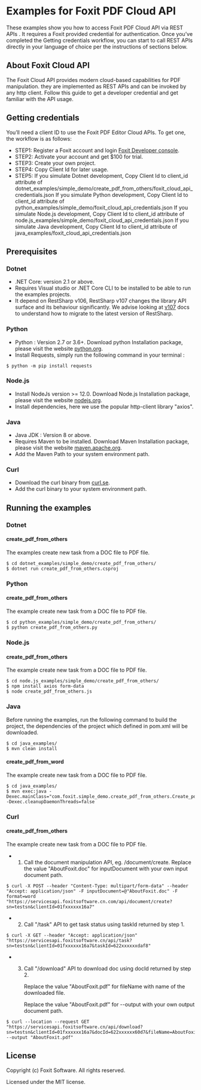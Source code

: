 # Examples for Foxit PDF Cloud API

These examples show you how to access Foxit PDF Cloud API via REST APIs . It requires a Foxit provided credential for authentication. Once you’ve completed the Getting credentials workflow, you can start to call REST APIs directly in your language of choice per the instructions of sections below.

## About Foxit Cloud API
The Foxit Cloud API provides modern cloud-based capabilities for PDF manipulation. they are implemented as REST APIs and can be invoked by any http client. Follow this guide to get a developer credential and get familiar with the API usage. 

## Getting credentials
You’ll need a client ID to use the Foxit PDF Editor Cloud APIs. To get one, the workflow is as follows:
* STEP1: Register a Foxit account and login [Foxit Developer console](https://serviceapis.foxitsoftware.cn/dev-console).
* STEP2: Activate your account and get $100 for trial.
* STEP3: Create your own project.
* STEP4: Copy Client Id for later usage.
* STEP5: 
         If you simulate Dotnet development, Copy Client Id to client_id attribute of dotnet_examples/simple_demo/create_pdf_from_others/foxit_cloud_api_credentials.json
         If you simulate Python development, Copy Client Id to client_id attribute of python_examples/simple_demo/foxit_cloud_api_credentials.json
         If you simulate Node.js development, Copy Client Id to client_id attribute of node.js_examples/simple_demo/foxit_cloud_api_credentials.json
         If you simulate Java development, Copy Client Id to client_id attribute of java_examples/foxit_cloud_api_credentials.json
## Prerequisites

### Dotnet
* .NET Core: version 2.1 or above.
* Requires Visual studio or .NET Core CLI to be installed to be able to run the examples projects.
* It depend on RestSharp v106, RestSharp v107 changes the library API surface and its behaviour significantly. We advise looking at [v107](https://restsharp.dev/v107/) docs to understand how to migrate to the latest version of RestSharp.

### Python

* Python : Version 2.7 or 3.6+. Download python Installation package, please visit the website [python.org](https://www.python.org/). 
* Install Requests, simply run the following command in your terminal :
```
$ python -m pip install requests
```

### Node.js
* Install NodeJs version >= 12.0. Download Node.js Installation package, please visit the website [nodejs.org](https://nodejs.org/en/download/).
* Install dependencies, here we use the popular http-client library "axios".

### Java
* Java JDK : Version 8 or above.
* Requires Maven to be installed. Download Maven Installation package, please visit the website [maven.apache.org](https://maven.apache.org/install.html).
* Add the Maven Path to your system environment path.

### Curl
 * Download the curl binary from [curl.se](https://curl.se/download.html).
 * Add the curl binary to your system environment path.

## Running the examples

### Dotnet

#### create_pdf_from_others
The examples create new task from a DOC file to PDF file. 
```
$ cd dotnet_examples/simple_demo/create_pdf_from_others/
$ dotnet run create_pdf_from_others.csproj
```

### Python
#### create_pdf_from_others
The example create new task from a DOC file to PDF file. 
```
$ cd python_examples/simple_demo/create_pdf_from_others/
$ python create_pdf_from_others.py
```
### Node.js
#### create_pdf_from_others
The example create new task from a DOC file to PDF file. 
```
$ cd node.js_examples/simple_demo/create_pdf_from_others/
$ npm install axios form-data
$ node create_pdf_from_others.js
```
### Java
Before running the examples, run the following command to build the project, the dependencies of the project which defined in pom.xml  will be downloaded.
```
$ cd java_examples/
$ mvn clean install
```

#### create_pdf_from_word
The example create new task from a DOC file to PDF file. 
```
$ cd java_examples/
$ mvn exec:java -Dexec.mainClass="com.foxit.simple_demo.create_pdf_from_others.Create_pdf_from_others" -Dexec.cleanupDaemonThreads=false
```

### Curl
#### create_pdf_from_others
The example create new task from a DOC file to PDF file.

* 1. Call the document manipulation API, eg. /document/create.
     Replace the value "AboutFoxit.doc" for inputDocument with your own input document path. 
```
$ curl -X POST --header "Content-Type: multipart/form-data" --header "Accept: application/json" -F inputDocument=@"AboutFoxit.doc" -F format=word  "https://servicesapi.foxitsoftware.cn.com/api/document/create?sn=testsn&clientId=01fxxxxxx16a7"
```
* 2. Call "/task" API to get task status using taskId returned by step 1.
```
$ curl -X GET --header "Accept: application/json" "https://servicesapi.foxitsoftware.cn/api/task?sn=testsn&clientId=01fxxxxxx16a7&taskId=622xxxxxxdaf8"
```
* 3. Call "/download" API to download doc using docId returned by step 2.

     Replace the value "AboutFoxit.pdf" for fileName with name of the downloaded file. 

     Replace the value "AboutFoxit.pdf" for --output with your own output document path. 

```
$ curl --location --request GET "https://servicesapi.foxitsoftware.cn/api/download?sn=testsn&clientId=01fxxxxxx16a7&docId=622xxxxxx60d7&fileName=AboutFoxit.pdf" --output "AboutFoxit.pdf"
```
## License
Copyright (c) Foxit Software. All rights reserved.

Licensed under the MIT license.


